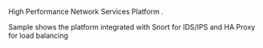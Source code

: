 High Performance Network Services Platform .

Sample shows the platform integrated with Snort for IDS/IPS and HA Proxy for load balancing
